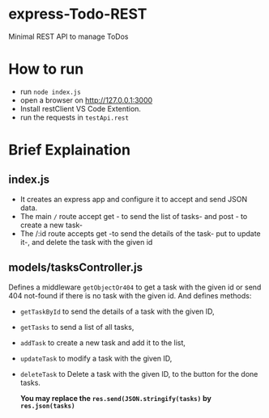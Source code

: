 # express-Todo-REST
Minimal REST API to manage ToDos

# How to run
- run `node index.js`
- open a browser on http://127.0.0.1:3000
- Install restClient VS Code Extention.
- run the requests in `testApi.rest` 
# Brief Explaination
## index.js
-	It creates an express app and configure it to accept and send JSON data. 
-	The main `/` route accept get - to send the list of tasks- and post - to create a new task-
-	The /:id route accepts get -to send the details of the task- put to update it-, and delete the task with the given id
## models/tasksController.js
Defines a middleware `getObjectOr404` to get a task with the given id or send 404 not-found if there is no task with the given id. And defines methods:
- `getTaskById` to send the details of a task with the given ID,
- `getTasks` to send a list of all tasks,
- `addTask` to create a new task and add it to the list,
- `updateTask` to modify a task with the given ID,
- `deleteTask` to Delete a task with the given ID,
to the button for the done tasks.

  **You may replace the `res.send(JSON.stringify(tasks)` by `res.json(tasks)`**